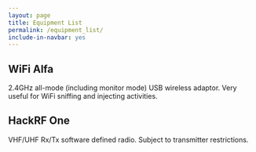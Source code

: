 ```yaml
---
layout: page
title: Equipment List
permalink: /equipment_list/
include-in-navbar: yes
---
```


## WiFi Alfa
2.4GHz all-mode (including monitor mode) USB wireless adaptor. Very useful for WiFi
sniffing and injecting activities.

## HackRF One
VHF/UHF Rx/Tx software defined radio. Subject to transmitter restrictions.
